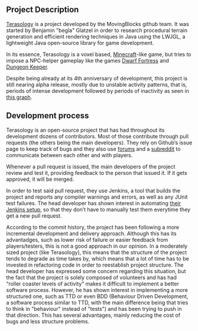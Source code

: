Project Description
--------

[Terasology](http://terasology.org/) is a project developed by the MovingBlocks github team. It was started by Benjamin "begla" Glatzel
in order to research procedural terrain generation and efficient rendering techniques in Java using the LWJGL, a lightweight Java open-source
library for game development.

In its essence, Terasology is a voxel based, [Minecraft](http://www.minecraft.net)-like game, but tries to impose a NPC-helper gameplay like
the games [Dwarf Fortress](http://www.bay12games.com/dwarves) and [Dungeon Keeper](http://en.wikipedia.org/wiki/Dungeon_Keeper).

Despite being already at its 4th anniversary of development, this project is still nearing alpha release, mostly due to unstable activity
patterns, that is, periods of intense development followed by periods of inactivity as seen in
[this graph](https://github.com/MovingBlocks/Terasology/graphs/contributors). 


Development process
--------
Terasology is an open-source project that has had throughout its development dozens of contributors. Most of those contribute through pull
requests (the others being the main developers). They rely on Github’s issue page to keep track of bugs and they also use
[forums](http://forum.terasology.org/) and a [subreddit](https://www.reddit.com/r/terasology) to communicate between each other and with players.

Whenever a pull request is issued, the main developers of the project review and test it, providing feedback to the person that issued it.
If it gets approved, it will be merged.

In order to test said pull request, they use Jenkins, a tool that builds the project and reports any compiler warnings and errors, as well as
any JUnit test failures. The head developer has shown interest in automating [their Jenkins setup](http://jenkins.terasology.org/job/TerasologyPRs/),
so that they don’t have to manually test them everytime they get a new pull request. 

According to the commit history, the project has been following a more incremental development and delivery approach. Although this has its
advantadges, such as lower risk of failure or easier feedback from players/testers, this is not a good approach in our opinion. In a moderately
sized project (like Terasology), this means that the structure of the project tends to degrade as time takes by, which means that a lot of time has
to be invested in refactoring code in order to reestablish project structure. The head developer has expressed some concern regarding this situation,
but the fact that the project is solely composed of volunteers and has had “roller coaster levels of activity” makes it difficult to implement a
better software process. However, he has shown interest in implementing a more structured one, such as TTD or even BDD (Behaviour Driven Development,
a software process similar to TTD, with the main difference being that tries to think in "behaviour" instead of "tests") and has been trying to push
in that direction. This has several advantages, mainly reducing the cost of bugs and less structure problems.
